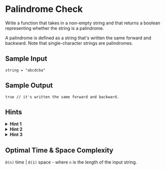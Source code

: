 # Palindrome Check

Write a function that takes in a non-empty string and that returns a boolean representing whether the string is a palindrome.

A palindrome is defined as a string that's written the same forward and backward. Note that single-character strings are palindromes.

## Sample Input

```plaintext
string = "abcdcba"
```

## Sample Output

```plaintext
true // it's written the same forward and backward.
```

## Hints

<details>
<summary><b>Hint 1</b></summary>

Start by building the input string in reverse order and comparing this newly built string to the input string. Can you do this without using string concatenations?

</details>

<details>
<summary><b>Hint 2</b></summary>

Can you optimize your algorithm by using recursion? What are the implications of recursion on an algorithm's space-time complexity analysis?

</details>

<details>
<summary><b>Hint 3</b></summary>

Go back to an iterative solution and try using pointers to solve this problem: start with a pointer at the first index of the string and a pointer at the final index of the string. What can you do from there?

</details>

## Optimal Time & Space Complexity

`O(n)` time | `O(1)` space - where `n` is the length of the input string.

